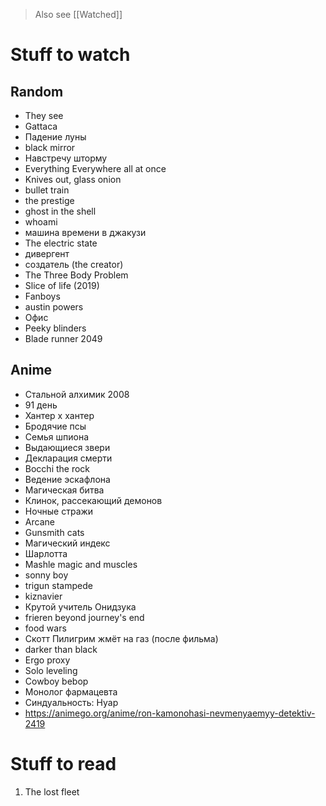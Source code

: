 
> Also see [[Watched]]

# Stuff to watch 

## Random 
+ They see
+ Gattaca
+ Падение луны
+ black mirror
+ Навстречу шторму
+ Everything Everywhere all at once
+ Knives out, glass onion
+ bullet train 
+ the prestige
+ ghost in the shell
+ whoami
+ машина времени в джакузи
+ The electric state
+ дивергент
+ создатель (the creator)
+ The Three Body Problem
+ Slice of life (2019)
+ Fanboys
+ austin powers
+ Офис
+ Peeky blinders
+ Blade runner 2049

## Anime
+ Стальной алхимик 2008
+ 91 день
+ Хантер x хантер
+ Бродячие псы
+ Семья шпиона
+ Выдающиеся звери
+ Декларация смерти
+ Bocchi the rock
+ Ведение эскафлона
+ Магическая битва
+ Клинок, рассекающий демонов
+ Ночные стражи
+ Arcane
+ Gunsmith cats
+ Магический индекс
+ Шарлотта
+ Mashle magic and muscles
+ sonny boy
+ trigun stampede
+ kiznavier
+ Крутой учитель Онидзука
+ frieren beyond journey's end
+ food wars
+ Скотт Пилигрим жмёт на газ (после фильма)
+ darker than black
+ Ergo proxy
+ Solo leveling
+ Cowboy bebop
+ Монолог фармацевта
+ Синдуальность: Нуар
+ https://animego.org/anime/ron-kamonohasi-nevmenyaemyy-detektiv-2419


# Stuff to read

1. The lost fleet